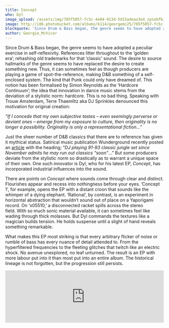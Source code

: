 ```yaml
---
title: Concept
who: Dyl
image_upload: /assets/img/785f5057-fc5c-4e04-913d-5d15adeaa3e4_zpsebfbiqzh.JPG
image: http://i86.photobucket.com/albums/k114/georgemc25/785f5057-fc5c-4e04-913d-5d15adeaa3e4_zpsebfbiqzh.jpg
blockquote: 'Since Drum & Bass began, the genre seems to have adopted a peculiar exercise in self-reflexivity. References litter throughout to the ‘golden era’; rehashing old trademarks for that ‘classic’ sound.'
author: Georgie_McVicar
---
```

Since Drum & Bass began, the genre seems to have adopted a peculiar exercise in self-reflexivity. References litter throughout to the ‘golden era’; rehashing old trademarks for that ‘classic’ sound. The desire to source hallmarks of the genre seems to have replaced the desire to create something new. Thus, it can sometimes feel as though producers are playing a game of spot-the-reference, making D&B something of a self-enclosed system. The kind that Punk could only have dreamed of. This notion has been formalised by Simon Reynolds as the ‘Hardcore Continuum’; the idea that innovation in dance music stems from the deviation of a stylistic norm: hardcore. This is no bad thing. Speaking with Trouw Amsterdam, Terre Thaemlitz aka DJ Sprinkles denounced this motivation for original creation:

_“If I concede that my own subjective tastes – even seemingly perverse or deviant ones – emerge from my exposure to culture, then originality is no longer a possibility. Originality is only a representational fiction…”_

Just the sheer number of D&B classics that there are to reference has given it mythical status. Satirical music publication Wunderground recently posted an [article](http://wundergroundmusic.com/dj-playing-91-93-classic-jungle-set-since-november-admits-he-may-run-out-of-classics-soon/) with the heading; “_DJ playing 91-93 classic jungle set since November admits he may run out classics “soon”_...” But some producers deviate from the stylistic norm so drastically as to warrant a unique space of their own. One such innovator is Dyl, who for his latest EP, _Concept_, has incorporated industrial influences into the sound. 

There are points on _Concept_ where sounds come through clear and distinct. Flourishes appear and recess into nothingness before your eyes. ’Concept 1’, for example, opens the EP with a distant croon that sounds like the whimper of a dying elephant. ’Rational’, by contrast, is an experiment in horizontal abstraction that wouldn’t sound out of place on a Yaporigami record. On ‘x05510,’ a disconnected racket spills across the stereo field. With so much sonic material available, it can sometimes feel like wading through thick molasses. But Dyl commands the textures like a magician builds tension. He holds suspense until a slight of hand reveals something remarkable. 

What makes this EP most striking is that every arbitrary flicker of noise or rumble of bass has every nuance of detail attended to. From the hyperfiltered frequencies to the fleeting glitches that twitch like an electric shock. No avenue unexplored, no leaf unturned. The result is an EP with more labour put into it than most put into an entire album. The historical lineage is not forgotten, but the progression still persists.

<iframe width="100%" height="166" scrolling="no" frameborder="no" src="https://w.soundcloud.com/player/?url=https%3A//api.soundcloud.com/tracks/226503758&color=666666&auto_play=false&hide_related=false&show_comments=true&show_user=true&show_reposts=false"></iframe>